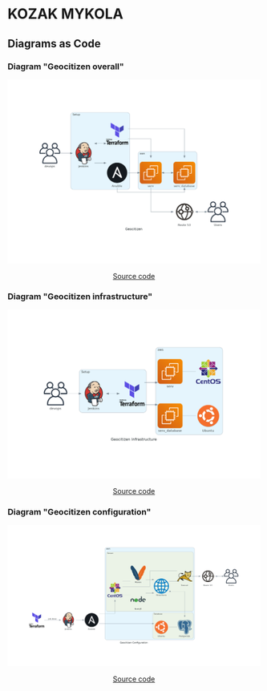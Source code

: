 # KOZAK MYKOLA
## Diagrams as Code
### Diagram "Geocitizen overall"
![](geocitizen.png?raw=true)
<p align=center ><a href="diagram.py">Source code</a></p>

### Diagram "Geocitizen infrastructure"
![](geocitizen_infrastructure.png)
<p align=center ><a href="diagram_infrastr.py">Source code</a></p>

### Diagram "Geocitizen configuration"
![](geocitizen_configuration.png)
<p align=center ><a href="geocitizen_configuration.py">Source code</a></p>